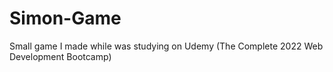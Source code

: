 # Simon-Game
Small game I made while was studying on Udemy (The Complete 2022 Web Development Bootcamp)
